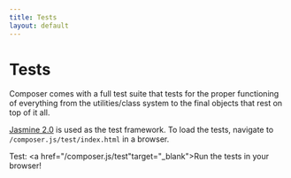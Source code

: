 ```yaml
---
title: Tests
layout: default
---
```


# Tests

Composer comes with a full test suite that tests for the proper functioning of
everything from the utilities/class system to the final objects that rest on top
of it all.

[Jasmine 2.0](http://jasmine.github.io/2.0/introduction.html) is used as the
test framework. To load the tests, navigate to `/composer.js/test/index.html` in a
browser.

Test: <a href="/composer.js/test"target="_blank">Run the tests in your browser!</a>

